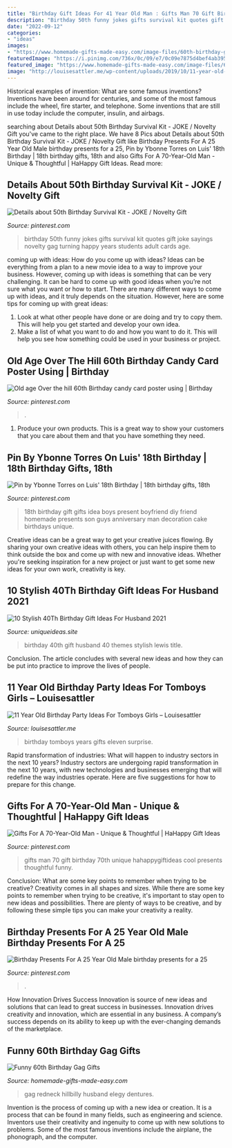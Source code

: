 ```yaml
---
title: "Birthday Gift Ideas For 41 Year Old Man : Gifts Man 70 Gift Birthday 70th Unique Hahappygiftideas Cool Presents Thoughtful Funny"
description: "Birthday 50th funny jokes gifts survival kit quotes gift joke sayings novelty gag turning happy years students adult cards age"
date: "2022-09-12"
categories:
- "ideas"
images:
- "https://www.homemade-gifts-made-easy.com/image-files/60th-birthday-gag-gift-edible-dentures-400x300.jpg"
featuredImage: "https://i.pinimg.com/736x/0c/09/e7/0c09e7875d4bef4ab395092aee9b86df.jpg"
featured_image: "https://www.homemade-gifts-made-easy.com/image-files/60th-birthday-gag-gift-edible-dentures-400x300.jpg"
image: "http://louisesattler.me/wp-content/uploads/2019/10/11-year-old-birthday-party-ideas-for-girls-of-par.jpg"
---
```



Historical examples of invention: What are some famous inventions?
Inventions have been around for centuries, and some of the most famous include the wheel, fire starter, and telephone. Some inventions that are still in use today include the computer, insulin, and airbags.

	

		
searching about Details about 50th Birthday Survival Kit - JOKE / Novelty Gift you've came to the right place. We have 8 Pics about Details about 50th Birthday Survival Kit - JOKE / Novelty Gift like Birthday Presents For A 25 Year Old Male birthday presents for a 25, Pin by Ybonne Torres on Luis&#039; 18th Birthday | 18th birthday gifts, 18th and also Gifts For A 70-Year-Old Man - Unique &amp; Thoughtful | HaHappy Gift Ideas. Read more:
		
    
## Details About 50th Birthday Survival Kit - JOKE / Novelty Gift

<img loading=lazy src="https://s-media-cache-ak0.pinimg.com/736x/5e/5d/4e/5e5d4e845d4fc27c93b80bbad3256cd4--birthday-jokes-th-birthday-gifts.jpg" onerror="this.onerror=null;this.src='https://tse3.mm.bing.net/th?id=OIP.iwbyI000DYRvF8L1WZkPAAHaEQ&amp;pid=15.1';" alt="Details about 50th Birthday Survival Kit - JOKE / Novelty Gift">

_Source: pinterest.com_

>birthday 50th funny jokes gifts survival kit quotes gift joke sayings novelty gag turning happy years students adult cards age. 

	

coming up with ideas: How do you come up with ideas?
Ideas can be everything from a plan to a new movie idea to a way to improve your business. However, coming up with ideas is something that can be very challenging. It can be hard to come up with good ideas when you’re not sure what you want or how to start. There are many different ways to come up with ideas, and it truly depends on the situation. However, here are some tips for coming up with great ideas: 
1. Look at what other people have done or are doing and try to copy them. This will help you get started and develop your own idea. 
2. Make a list of what you want to do and how you want to do it. This will help you see how something could be used in your business or project. 

    
## Old Age Over The Hill 60th Birthday Candy Card Poster Using | Birthday

<img loading=lazy src="https://i.pinimg.com/originals/69/5c/c7/695cc79779509c68375b7a35203cb01a.jpg" onerror="this.onerror=null;this.src='https://tse1.mm.bing.net/th?id=OIP.Er5BtaCRfvZumXBswsiRZwHaKa&amp;pid=15.1';" alt="Old age Over the hill 60th Birthday candy card poster using | Birthday">

_Source: pinterest.com_

>. 

	

1. Produce your own products. This is a great way to show your customers that you care about them and that you have something they need.

    
## Pin By Ybonne Torres On Luis&#039; 18th Birthday | 18th Birthday Gifts, 18th

<img loading=lazy src="https://i.pinimg.com/originals/68/a3/a3/68a3a3e2ebf2dc40a53b07c63fe1f172.jpg" onerror="this.onerror=null;this.src='https://tse2.mm.bing.net/th?id=OIP.anMxhx9F77Br1sRAJKS4IAHaJ4&amp;pid=15.1';" alt="Pin by Ybonne Torres on Luis&#039; 18th Birthday | 18th birthday gifts, 18th">

_Source: pinterest.com_

>18th birthday gift gifts idea boys present boyfriend diy friend homemade presents son guys anniversary man decoration cake birthdays unique. 

	

Creative ideas can be a great way to get your creative juices flowing. By sharing your own creative ideas with others, you can help inspire them to think outside the box and come up with new and innovative ideas. Whether you're seeking inspiration for a new project or just want to get some new ideas for your own work, creativity is key.

    
## 10 Stylish 40Th Birthday Gift Ideas For Husband 2021

<img loading=lazy src="https://www.uniqueideas.site/wp-content/uploads/pinpeter-lewis-on-40-year-old-birthday-party-ideas-themes-men-3.jpg" onerror="this.onerror=null;this.src='https://tse2.mm.bing.net/th?id=OIP.nFGN_ghr4lfxz4SLPPJ9tAHaJ4&amp;pid=15.1';" alt="10 Stylish 40Th Birthday Gift Ideas For Husband 2021">

_Source: uniqueideas.site_

>birthday 40th gift husband 40 themes stylish lewis title. 

	

Conclusion.
The article concludes with several new ideas and how they can be put into practice to improve the lives of people.

    
## 11 Year Old Birthday Party Ideas For Tomboys Girls – Louisesattler

<img loading=lazy src="http://louisesattler.me/wp-content/uploads/2019/10/11-year-old-birthday-party-ideas-for-girls-of-par.jpg" onerror="this.onerror=null;this.src='https://tse2.mm.bing.net/th?id=OIP.7eqruPxKbUMsSKISsiaKZgHaJ6&amp;pid=15.1';" alt="11 Year Old Birthday Party Ideas For Tomboys Girls – Louisesattler">

_Source: louisesattler.me_

>birthday tomboys years gifts eleven surprise. 

	

Rapid transformation of industries: What will happen to industry sectors in the next 10 years?
Industry sectors are undergoing rapid transformation in the next 10 years, with new technologies and businesses emerging that will redefine the way industries operate. Here are five suggestions for how to prepare for this change.

    
## Gifts For A 70-Year-Old Man - Unique &amp; Thoughtful | HaHappy Gift Ideas

<img loading=lazy src="https://i.pinimg.com/736x/a8/06/95/a8069536bb79544ec607f1d3b34eb294.jpg" onerror="this.onerror=null;this.src='https://tse1.mm.bing.net/th?id=OIP.XSQYX33k4AKGpRCRnBwHOgHaLG&amp;pid=15.1';" alt="Gifts For A 70-Year-Old Man - Unique &amp; Thoughtful | HaHappy Gift Ideas">

_Source: pinterest.com_

>gifts man 70 gift birthday 70th unique hahappygiftideas cool presents thoughtful funny. 

	

Conclusion: What are some key points to remember when trying to be creative?
Creativity comes in all shapes and sizes. While there are some key points to remember when trying to be creative, it's important to stay open to new ideas and possibilities. There are plenty of ways to be creative, and by following these simple tips you can make your creativity a reality.

    
## Birthday Presents For A 25 Year Old Male Birthday Presents For A 25

<img loading=lazy src="https://i.pinimg.com/736x/0c/09/e7/0c09e7875d4bef4ab395092aee9b86df.jpg" onerror="this.onerror=null;this.src='https://tse4.mm.bing.net/th?id=OIP.xHTO9FybX0l3ozTi0oyKMAHaJ3&amp;pid=15.1';" alt="Birthday Presents For A 25 Year Old Male birthday presents for a 25">

_Source: pinterest.com_

>. 

	

How Innovation Drives Success
Innovation is source of new ideas and solutions that can lead to great success in businesses. Innovation drives creativity and innovation, which are essential in any business. A company’s success depends on its ability to keep up with the ever-changing demands of the marketplace.

    
## Funny 60th Birthday Gag Gifts

<img loading=lazy src="https://www.homemade-gifts-made-easy.com/image-files/60th-birthday-gag-gift-edible-dentures-400x300.jpg" onerror="this.onerror=null;this.src='https://tse4.mm.bing.net/th?id=OIP.h-KsGTaVrhv_D7VOGR4uCAHaFj&amp;pid=15.1';" alt="Funny 60th Birthday Gag Gifts">

_Source: homemade-gifts-made-easy.com_

>gag redneck hillbilly husband elegy dentures. 

	

Invention is the process of coming up with a new idea or creation. It is a process that can be found in many fields, such as engineering and science. Inventors use their creativity and ingenuity to come up with new solutions to problems. Some of the most famous inventions include the airplane, the phonograph, and the computer.

